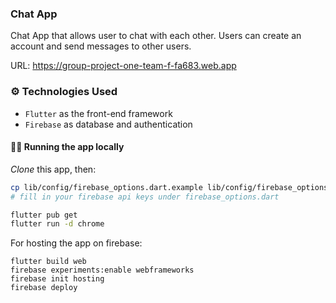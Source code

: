 ### Chat App

Chat App that allows user to chat with each other. Users can create an account and send messages to other users.

URL: https://group-project-one-team-f-fa683.web.app

### ⚙ Technologies Used
- `Flutter` as the front-end framework
- `Firebase` as database and authentication

#### 🏃‍♀️ Running the app locally

_Clone_ this app, then:

```bash
cp lib/config/firebase_options.dart.example lib/config/firebase_options.dart
# fill in your firebase api keys under firebase_options.dart

flutter pub get
flutter run -d chrome
```


For hosting the app on firebase:
```
flutter build web
firebase experiments:enable webframeworks
firebase init hosting
firebase deploy
```
